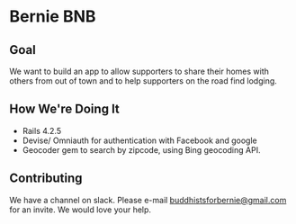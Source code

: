 
Bernie BNB
==========

## Goal
We want to build an app to allow supporters to share their homes with others from out
of town and to help supporters on the road find lodging.

## How We're Doing It
* Rails 4.2.5
* Devise/ Omniauth for authentication with Facebook and google
* Geocoder gem to search by zipcode, using Bing geocoding API.


## Contributing
We have a channel on slack. Please e-mail buddhistsforbernie@gmail.com for an invite.
We would love your help.